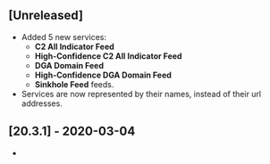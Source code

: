 ## [Unreleased]
- Added 5 new services:
    - **C2 All Indicator Feed**
    - **High-Confidence C2 All Indicator Feed**
    - **DGA Domain Feed**
    - **High-Confidence DGA Domain Feed**
    - **Sinkhole Feed** feeds.
- Services are now represented by their names, instead of their url addresses.


## [20.3.1] - 2020-03-04
-
